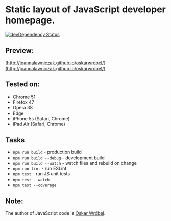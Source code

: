 # Static layout of JavaScript developer homepage.

[![devDependency Status](https://david-dm.org/joannalawniczak/oskarwrobel/dev-status.svg)](https://david-dm.org/joannalawniczak/oskarwrobel?type=dev)

## Preview:
[http://joannalawniczak.github.io/oskarwrobel/](http://joannalawniczak.github.io/oskarwrobel/)

## Tested on:
- Chrome 51
- Firefox 47
- Opera 38
- Edge
- iPhone 5s (Safari, Chrome)
- iPad Air (Safari, Chrome)

## Tasks
- `npm run build` - production build
- `npm run build --debug` - development build
- `npm run build --watch` - watch files and rebuild on change
- `npm run lint` - run ESLint
- `npm test` - run JS unit tests
- `npm test --watch`
- `npm test --coverage`

## Note:
The author of JavaScript code is [Oskar Wróbel](https://github.com/oskarwrobel).
